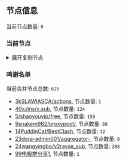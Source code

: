 
## 节点信息
当前节点数量: `0`
### 当前节点
<details>
  <summary>展开复制节点</summary>

    

</details>

### 鸣谢名单
当前合并节点总数: `625`
- [3kSLAWIASCA/actions](https://github.com/kSLAWIASCA/actions), 节点数量: `1`
- [40xJins/x.sub](https://github.com/0xJins/x.sub), 节点数量: `124`
- [5/shaoyouvip/free](https://github.com/shaoyouvip/free), 节点数量: `159`
- [9snakem982/proxypool/](https://github.com/snakem982/proxypool/), 节点数量: `80`
- [14PuddinCat/BestClash](https://github.com/PuddinCat/BestClash), 节点数量: `32`
- [23dora-admin001/aggregator-](https://github.com/dora-admin001/aggregator-), 节点数量: `0`
- [24wangyingbo/v2rayse_sub](https://github.com/wangyingbo/v2rayse_sub), 节点数量: `288`
- [99电报群分享1](https://github.com/cdddbc/getAirport), 节点数量: `1`


